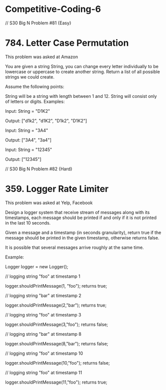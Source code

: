# Competitive-Coding-6

// S30 Big N Problem #81 {Easy}
# 784. Letter Case Permutation

This problem was asked at Amazon

 

You are given a string String, you can change every letter individually to be lowercase or uppercase to create another string.  Return a list of all possible strings we could create.

Assume the following points:

String will be a string with length between 1 and 12.
String will consist only of letters or digits.
Examples:

Input: String = "D1K2"

Output: ["d1k2", "d1K2", "D1k2", "D1K2"]



Input: String = "3A4"

Output: ["3A4", "3a4"]



Input: String = "12345"

Output: ["12345"]



// S30 Big N Problem #82 {Hard}
# 359. Logger Rate Limiter

This problem was asked at Yelp, Facebook

Design a logger system that receive stream of messages along with its timestamps, each message should be printed if and only if it is not printed in the last 10 seconds.

Given a message and a timestamp (in seconds granularity), return true if the message should be printed in the given timestamp, otherwise returns false.

It is possible that several messages arrive roughly at the same time.

Example:

Logger logger = new Logger();



// logging string "foo" at timestamp 1

logger.shouldPrintMessage(1, "foo"); returns true; 



// logging string "bar" at timestamp 2

logger.shouldPrintMessage(2,"bar"); returns true;



// logging string "foo" at timestamp 3

logger.shouldPrintMessage(3,"foo"); returns false;



// logging string "bar" at timestamp 8

logger.shouldPrintMessage(8,"bar"); returns false;



// logging string "foo" at timestamp 10

logger.shouldPrintMessage(10,"foo"); returns false;



// logging string "foo" at timestamp 11

logger.shouldPrintMessage(11,"foo"); returns true;